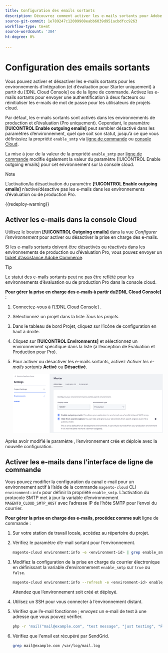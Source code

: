 ```yaml
---
title: Configuration des emails sortants
description: Découvrez comment activer les e-mails sortants pour Adobe Commerce sur les infrastructures cloud.
source-git-commit: 1e789247c12009908eabb6039d951acbdfcc9263
workflow-type: tm+mt
source-wordcount: '384'
ht-degree: 0%

---
```


# Configuration des emails sortants

Vous pouvez activer et désactiver les e-mails sortants pour les environnements d’intégration (et d’évaluation pour Starter uniquement) à partir du [!DNL Cloud Console] ou de la ligne de commande. Activez les e-mails sortants pour envoyer une authentification à deux facteurs ou réinitialiser les e-mails de mot de passe pour les utilisateurs de projets cloud.

Par défaut, les e-mails sortants sont activés dans les environnements de production et d’évaluation (Pro uniquement). Cependant, le paramètre **[!UICONTROL Enable outgoing emails]** peut sembler désactivé dans les paramètres d’environnement, quel que soit son statut, jusqu’à ce que vous définissiez la propriété `enable_smtp` via [ligne de commande](#enable-emails-in-the-cli) ou [console Cloud](outgoing-emails.md#enable-emails-in-the-cloud-console).

La mise à jour de la valeur de la propriété `enable_smtp` par [ligne de commande](#enable-emails-in-the-cli) modifie également la valeur du paramètre [!UICONTROL Enable outgoing emails] pour cet environnement sur la console cloud.

>[!NOTE]
>
>L’activation/la désactivation du paramètre **[!UICONTROL Enable outgoing emails]** n’active/désactive pas les e-mails dans les environnements d’évaluation ou de production Pro.

{{redeploy-warning}}

## Activer les e-mails dans la console Cloud

Utilisez le bouton **[!UICONTROL Outgoing emails]** dans la vue _Configurer l’environnement_ pour activer ou désactiver la prise en charge des e-mails.

Si les e-mails sortants doivent être désactivés ou réactivés dans les environnements de production ou d’évaluation Pro, vous pouvez envoyer un [ticket d’assistance Adobe Commerce](https://experienceleague.adobe.com/fr/docs/commerce-knowledge-base/kb/help-center-guide/magento-help-center-user-guide).

>[!TIP]
>
>Le statut des e-mails sortants peut ne pas être reflété pour les environnements d’évaluation ou de production Pro dans la console cloud.

**Pour gérer la prise en charge des e-mails à partir du[!DNL Cloud Console]** :

1. Connectez-vous à l’[[!DNL Cloud Console]](https://console.adobecommerce.com) .
1. Sélectionnez un projet dans la liste _Tous les projets_.
1. Dans le tableau de bord Projet, cliquez sur l’icône de configuration en haut à droite.
1. Cliquez sur **[!UICONTROL Environments]** et sélectionnez un environnement spécifique dans la liste (à l’exception de Évaluation et Production pour Pro).
1. Pour activer ou désactiver les e-mails sortants, activez _Activer les e-mails sortants_ **Activé** ou **Désactivé**.

   ![Activer la configuration du courrier sortant](../../assets/outgoing-emails.png)

Après avoir modifié le paramètre , l’environnement crée et déploie avec la nouvelle configuration.

## Activer les e-mails dans l’interface de ligne de commande

Vous pouvez modifier la configuration du canal e-mail pour un environnement actif à l’aide de la commande `magento-cloud` CLI `environment:info` pour définir la propriété `enable_smtp`. L’activation du protocole SMTP met à jour la variable d’environnement `MAGENTO_CLOUD_SMTP_HOST` avec l’adresse IP de l’hôte SMTP pour l’envoi du courrier.

**Pour gérer la prise en charge des e-mails, procédez comme suit** ligne de commande :

1. Sur votre station de travail locale, accédez au répertoire du projet.

1. Vérifiez le paramètre d’e-mail sortant pour l’environnement.

   ```bash
   magento-cloud environment:info -e <environment-id> | grep enable_smtp
   ```

1. Modifiez la configuration de la prise en charge du courrier électronique en définissant la variable d’environnement `enable_smtp` sur `true` ou `false`.

   ```bash
   magento-cloud environment:info --refresh -e <environment-id> enable_smtp true
   ```

   Attendez que l’environnement soit créé et déployé.

1. Utilisez un SSH pour vous connecter à l’environnement distant.

1. Vérifiez que l’e-mail fonctionne ; envoyez un e-mail de test à une adresse que vous pouvez vérifier.

   ```bash
   php -r 'mail("mail@example.com", "test message", "just testing", "From: tester@example.com");'
   ```

1. Vérifiez que l&#39;email est récupéré par SendGrid.

   ```bash
   grep mail@example.com /var/log/mail.log
   ```
